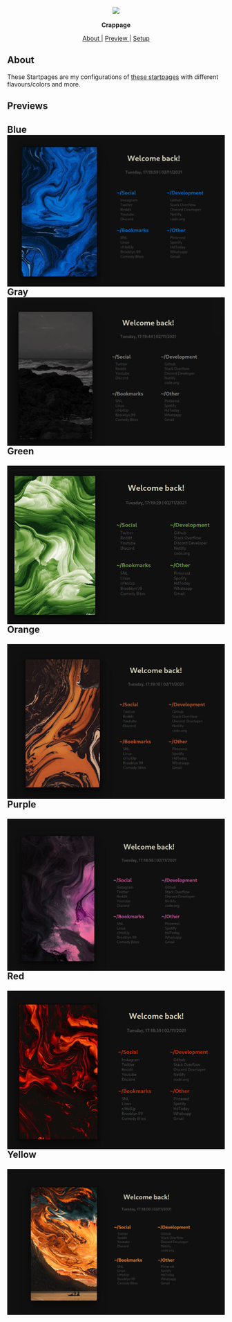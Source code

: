 <p align="center">
  <img width="25%" src="https://cdn.discordapp.com/avatars/696245520129196063/86c414c669e503c8843fcbe02c95cd8d.png" />
</p>

<p align="center">
  <b>Crappage</b>
</p>

<p align="center">
<a href="#about">About  |</a>
<a href="#previews">Preview  |</a>
<a href="#setup">Setup  </a>
</p>

## About

These Startpages are my configurations of [these startpages](https://github.com/HeavyRain266/Startpage) with different flavours/colors and more.

## Previews

<h2>Blue

<img src="previews/blue.png" alt="img" align="right">

Gray
<img src="previews/gray.png" alt="img" align="right">

Green

<img src="previews/green.png" alt="img" align="right">

Orange

<img src="previews/orange.png" alt="img" align="right">

Purple

<img src="previews/purple.png" alt="img" align="right">

Red

<img src="previews/red.png" alt="img" align="right">

Yellow

<img src="previews/yellow.png" alt="img" align="right">

